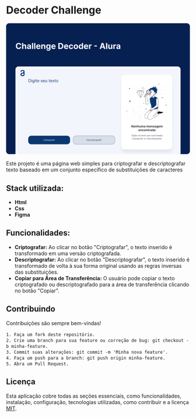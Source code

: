 # Decoder Challenge

![App Screenshot](./assets/cover.png)

Este projeto é uma página web simples para criptografar e descriptografar texto baseado em um conjunto específico de substituições de caracteres

## Stack utilizada:

- **Html**
- **Css**
- **Figma**


## Funcionalidades:


- **Criptografar:** Ao clicar no botão "Criptografar", o texto inserido é transformado em uma versão criptografada.
- **Descriptografar:** Ao clicar no botão "Descriptografar", o texto inserido é transformado de volta à sua forma original usando as regras inversas das substituições.
- **Copiar para Área de Transferência:** O usuário pode copiar o texto criptografado ou descriptografado para a área de transferência clicando no botão "Copiar".




## Contribuindo

Contribuições são sempre bem-vindas!

    1. Faça um fork deste repositório.
    2. Crie uma branch para sua feature ou correção de bug: git checkout -b minha-feature.
    3. Commit suas alterações: git commit -m 'Minha nova feature'.
    4. Faça um push para a branch: git push origin minha-feature.
    5. Abra um Pull Request.

## Licença

Esta aplicação cobre todas as seções essenciais, como funcionalidades, instalação, configuração, tecnologias utilizadas, como contribuir e a licença [MIT](https://choosealicense.com/licenses/mit/).
